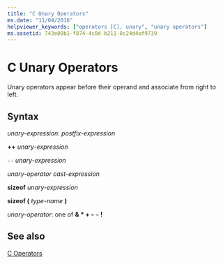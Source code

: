 ```yaml
---
title: "C Unary Operators"
ms.date: "11/04/2016"
helpviewer_keywords: ["operators [C], unary", "unary operators"]
ms.assetid: 743e00b1-f874-4c0d-b211-8c24d4af9739
---
```

# C Unary Operators

Unary operators appear before their operand and associate from right to left.

## Syntax

*unary-expression*:
*postfix-expression*

**++**  *unary-expression*

`--`  *unary-expression*

*unary-operator cast-expression*

**sizeof**  *unary-expression*

**sizeof (**  *type-name*  **)**

*unary-operator*: one of
**& \* + -** `~` **!**

## See also

[C Operators](../c-language/c-operators.md)
